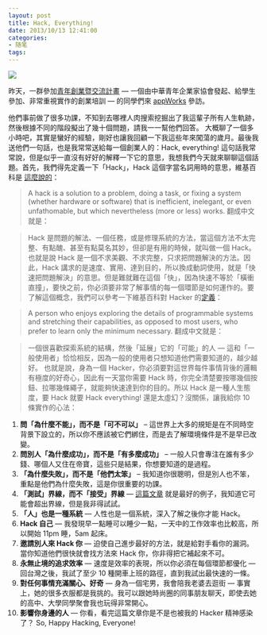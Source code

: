 ```yaml
---
layout: post
title: Hack, Everything!
date: 2013/10/13 12:41:00
categories: 
- 随笔
tags: 
---
```


![][1] 

昨天，一群參加[青年創業暨交流計畫](http://www.cyea.tw/yee.php) — 一個由中華青年企業家協會發起、給學生參加、非常重視實作的創業培訓 — 的同學們來 [appWorks](http://appworks.tw/) 參訪。

他們事前做了很多功課，不知到去哪裡人肉搜索挖掘出了我這輩子所有人生軌跡，然後根據不同的階段擬出了幾十個問題，請我一一幫他們回答。 大概聊了一個多小時吧，其實是蠻好的經驗，剛好也讓我回顧一下我這些年來闖蕩的歲月。最後我送他們一句話，也是我常常送給每一個創業人的：Hack, everything! 這句話我常常說，但是似乎一直沒有好好的解釋一下它的意思，我想我們今天就來聊聊這個話題。首先，我們得先定義一下「Hack」，Hack 這個字當名詞用時的意思，維基百科是 [這麼說的](http://en.wikipedia.org/wiki/Hack_(computer_science)#In_computer_science)： 

> A hack is a solution to a problem, doing a task, or fixing a system (whether hardware or software) that is inefficient, inelegant, or even unfathomable, but which nevertheless (more or less) works. 翻成中文就是： 

> Hack 是問題的解法、一個任務，或是修理系統的方法，當這個方法不太完整、有點醜、甚至有點莫名其妙，但卻是有用的時候，就叫做一個 Hack。 也就是說 Hack 是一個不求美觀、不求完整，只求把問題解決的方法。因此，Hack 講求的是速度、實用、達到目的，所以換成動詞使用，就是「快速把問題解決」的意思。但是難就難在這個「快」，因為快速不等於「橫衝直撞」，要快之前，你必須要非常了解事情的每一個環節是如何運作的。要了解這個概念，我們可以參考一下維基百科對 Hacker 的<a href="http://en.wikipedia.org/wiki/Hack_(programmer_subculture)#Definition" target="_blank">定義</a>： 

> A person who enjoys exploring the details of programmable systems and stretching their capabilities, as opposed to most users, who prefer to learn only the minimum necessary. 翻成中文就是： 

> 一個很喜歡探索系統的結構，然後「延展」它的「可能」的人 — 這和「一般使用者」恰恰相反，因為一般的使用者只想知道他們需要知道的，越少越好。 也就是說，身為一個 Hacker，你必須要對這世界每件事情背後的邏輯有極度的好奇心，因此有一天當你需要 Hack 時，你完全清楚要按哪幾個按鈕、拉哪幾條繩子，就能夠快速達到你的目的。所以 Hack 是一種人生態度，要 Hack 就要 Hack everything! 還是太虛幻？沒關係，讓我給你 10 條實作的心法： 

1.  **問「為什麼不能」，而不是「可不可以」** – 這世界上大多的規矩是在不同時空背景下設立的，所以你不應該被它們綁住，而是去了解環境條件是不是早已改變。
2.  **問別人「為什麼成功」，而不是「有多麼成功」** – 一般人只會專注在誰有多少錢、哪個人又住在帝寶，這些只是結果，你想要知道的是過程。
3.  **「為什麼失敗」，而不是「他們太笨」** – 我知道你很聰明，但是別人也不笨，重點是他們為什麼失敗，這是你很重要的功課。
4.  **「測試」界線，而不「接受」界線** — [這篇文章](http://mrjamie.cc/2011/05/11/screw-you-gianfranco-lanci/) 就是最好的例子，我知道它可能會超出界線，但是我非得試試。
5.  **「人」也是一種系統** — 人性也是一個系統，深入了解之後你才能 Hack。
6.  **Hack 自己** — 我發現早一點睡可以睡少一點，一天中的工作效率也比較高，所以開始 11pm 睡，5am 起床。
7.  **邀請別人來 Hack 你** — 迫使自己進步最好的方法，就是給對手看你的漏洞。當你知道他們很快就會找方法來 Hack 你，你非得把它補起來不可。
8.  **永無止境的追求效率** — 速度是效率的表現，所以你必須在每個環節都優化 — 回台灣之後，我試了至少 10 種開車上班的路徑，直到我試出最快速的一條。
9.  **對任何事情充滿關心、好奇** — 身為一個宅男，我會陪我老婆去逛街 — 事實上，她的很多衣服都是我挑的。我可以跟她時尚圈的同事朋友聊天，即使去她的高中、大學同學聚會我也玩得非常開心。
10. **影響你身邊的人** — 你看，看完這篇文章你是不是也被我的 Hacker 精神感染了？ So, Happy Hacking, Everyone!

[1]: https://ww1.sinaimg.cn/large/006tNc79gw1f511ak7o53j30fa0bewg3
